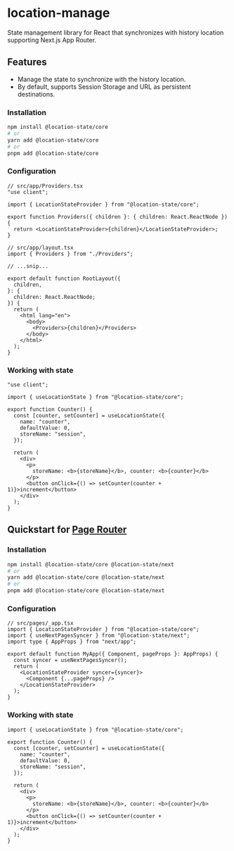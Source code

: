 # location-manage

State management library for React that synchronizes with history location supporting Next.js App Router.

## Features

- Manage the state to synchronize with the history location.
- By default, supports Session Storage and URL as persistent destinations.

### Installation

```sh
npm install @location-state/core
# or
yarn add @location-state/core
# or
pnpm add @location-state/core
```

### Configuration

```tsx
// src/app/Providers.tsx
"use client";

import { LocationStateProvider } from "@location-state/core";

export function Providers({ children }: { children: React.ReactNode }) {
  return <LocationStateProvider>{children}</LocationStateProvider>;
}
```

```tsx
// src/app/layout.tsx
import { Providers } from "./Providers";

// ...snip...

export default function RootLayout({
  children,
}: {
  children: React.ReactNode;
}) {
  return (
    <html lang="en">
      <body>
        <Providers>{children}</Providers>
      </body>
    </html>
  );
}
```

### Working with state

```tsx
"use client";

import { useLocationState } from "@location-state/core";

export function Counter() {
  const [counter, setCounter] = useLocationState({
    name: "counter",
    defaultValue: 0,
    storeName: "session",
  });

  return (
    <div>
      <p>
        storeName: <b>{storeName}</b>, counter: <b>{counter}</b>
      </p>
      <button onClick={() => setCounter(counter + 1)}>increment</button>
    </div>
  );
}
```

## Quickstart for [Page Router](https://nextjs.org/docs/pages)

### Installation

```sh
npm install @location-state/core @location-state/next
# or
yarn add @location-state/core @location-state/next
# or
pnpm add @location-state/core @location-state/next
```

### Configuration

```tsx
// src/pages/_app.tsx
import { LocationStateProvider } from "@location-state/core";
import { useNextPagesSyncer } from "@location-state/next";
import type { AppProps } from "next/app";

export default function MyApp({ Component, pageProps }: AppProps) {
  const syncer = useNextPagesSyncer();
  return (
    <LocationStateProvider syncer={syncer}>
      <Component {...pageProps} />
    </LocationStateProvider>
  );
}
```

### Working with state

```tsx
import { useLocationState } from "@location-state/core";

export function Counter() {
  const [counter, setCounter] = useLocationState({
    name: "counter",
    defaultValue: 0,
    storeName: "session",
  });

  return (
    <div>
      <p>
        storeName: <b>{storeName}</b>, counter: <b>{counter}</b>
      </p>
      <button onClick={() => setCounter(counter + 1)}>increment</button>
    </div>
  );
}
```
